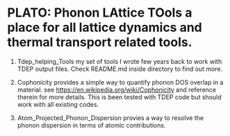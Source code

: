 # PLATO: Phonon LAttice TOols a place for all lattice dynamics and thermal transport related tools.

1. Tdep_helping_Tools my set of tools I wrote few years back to work with TDEP output files. Check README.md inside directory to find out more.
 

2. Cophonicity provides a simple way to quantify phonon DOS overlap in a material. see https://en.wikipedia.org/wiki/Cophonicity and reference therein for more details. This is been tested with TDEP code but should work with all existing codes. 


3. Atom_Projected_Phonon_Dispersion provies a way to resolve the phonon dispersion in terms of atomic contributions.
